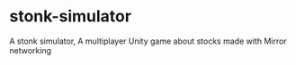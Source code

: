 # stonk-simulator
A stonk simulator, A multiplayer Unity game about stocks made with Mirror networking
